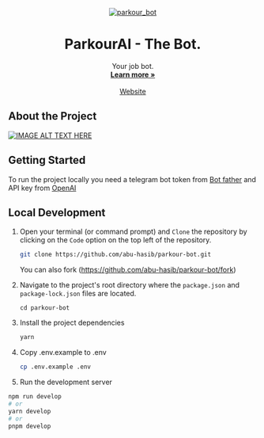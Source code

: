 
<p align="center">
   <a href="https://t.me/parkourai_bot"><img src="https://github.com/abu-hasib/parkour-bot/assets/25585850/18ca2474-e443-4238-b02b-2252d2997848" alt="parkour_bot" /></a>


   <h1 align="center">ParkourAI - The Bot.</h1>

  <p align="center">
    Your job bot.
    <br />
    <a href="https://t.me/parkourai_bot"><strong>Learn more »</strong></a>
    <br />
    <br />
    <a href="https://t.me/parkourai_bot">Website</a>
  </p>

</p>

## About the Project
[![IMAGE ALT TEXT HERE](https://img.youtube.com/vi/Izln3MlwBnw/0.jpg)](https://www.youtube.com/watch?v=Izln3MlwBnw)

## Getting Started
To run the project locally you need a telegram bot token from [Bot father](https://t.me/botfather) and API key from [OpenAI](https://platform.openai.com/)

## Local Development
1. Open your terminal (or command prompt) and `Clone` the repository by clicking on the `Code` option on the top left of the repository.
   
   ```sh
   git clone https://github.com/abu-hasib/parkour-bot.git
   ```
   You can also fork (https://github.com/abu-hasib/parkour-bot/fork)

2. Navigate to the project's root directory where the `package.json` and `package-lock.json` files are located.
   
   `cd parkour-bot`
   
3. Install the project dependencies
   
   ```sh
   yarn
   ```
4. Copy .env.example to .env
   ```sh
   cp .env.example .env
   ```
5. Run the development server
   
```bash
npm run develop
# or
yarn develop
# or
pnpm develop
```

